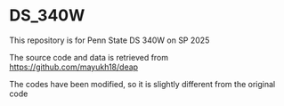 # DS_340W
This repository is for Penn State DS 340W on SP 2025 

The source code and data is retrieved from https://github.com/mayukh18/deap

The codes have been modified, so it is slightly different from the original code
